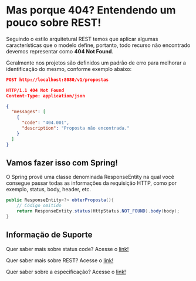 # Mas porque 404? Entendendo um pouco sobre REST!

Seguindo o estilo arquitetural REST temos que aplicar algumas características que o modelo define, portanto, todo recurso
não encontrado devemos representar como **404 Not Found**.

Geralmente nos projetos são definidos um padrão de erro para melhorar a identificação do mesmo, conforme exemplo abaixo:

```json
POST http://localhost:8080/v1/propostas

HTTP/1.1 404 Not Found
Content-Type: application/json

{
  "messages": [
    {
      "code": "404.001",
      "description": "Proposta não encontrada."
    }
  ]
}
```

## Vamos fazer isso com Spring!

O Spring provê uma classe denominada ResponseEntity na qual você consegue passar todas as informações da requisição HTTP, 
como por exemplo, status, body, header, etc.

```java
public ResponseEntity<?> obterProposta(){
    // Código omitido
    return ResponseEntity.status(HttpStatus.NOT_FOUND).body(body);
}
```

## Informação de Suporte

Quer saber mais sobre status code? Acesse o [link!](../informacao_suporte/rest-status.md)

Quer saber mais sobre REST? Acesse o [link!](https://restfulapi.net/)

Quer saber sobre a especificação? Acesse o [link!](https://tools.ietf.org/html/rfc7231#section-6.5.4)
